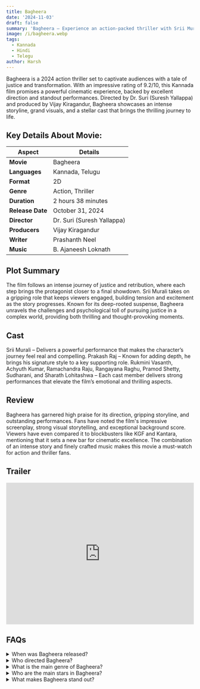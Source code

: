 ```yaml
---
title: Bagheera
date: '2024-11-03'
draft: false
summary: 'Bagheera – Experience an action-packed thriller with Srii Murali and Prakash Raj, directed by Dr. Suri. A captivating journey of justice awaits'
image: /i/bagheera.webp
tags:
  - Kannada
  - Hindi
  - Telegu
author: Harsh
---
```


Bagheera is a 2024 action thriller set to captivate audiences with a tale of justice and transformation. With an impressive rating of 9.2/10, this Kannada film promises a powerful cinematic experience, backed by excellent direction and standout performances. Directed by Dr. Suri (Suresh Yallappa) and produced by Vijay Kiragandur, Bagheera showcases an intense storyline, grand visuals, and a stellar cast that brings the thrilling journey to life.

## Key Details About Movie:

| Aspect           | Details                    |
| ---------------- | -------------------------- |
| **Movie**        | Bagheera                   |
| **Languages**    | Kannada, Telugu            |
| **Format**       | 2D                         |
| **Genre**        | Action, Thriller           |
| **Duration**     | 2 hours 38 minutes         |
| **Release Date** | October 31, 2024           |
| **Director**     | Dr. Suri (Suresh Yallappa) |
| **Producers**    | Vijay Kiragandur           |
| **Writer**       | Prashanth Neel             |
| **Music**        | B. Ajaneesh Loknath        |

## Plot Summary

The film follows an intense journey of justice and retribution, where each step brings the protagonist closer to a final showdown. Srii Murali takes on a gripping role that keeps viewers engaged, building tension and excitement as the story progresses. Known for its deep-rooted suspense, Bagheera unravels the challenges and psychological toll of pursuing justice in a complex world, providing both thrilling and thought-provoking moments.

## Cast

Srii Murali – Delivers a powerful performance that makes the character’s journey feel real and compelling.
Prakash Raj – Known for adding depth, he brings his signature style to a key supporting role.
Rukmini Vasanth, Achyuth Kumar, Ramachandra Raju, Rangayana Raghu, Pramod Shetty, Sudharani, and Sharath Lohitashwa – Each cast member delivers strong performances that elevate the film’s emotional and thrilling aspects.

## Review

Bagheera has garnered high praise for its direction, gripping storyline, and outstanding performances. Fans have noted the film's impressive screenplay, strong visual storytelling, and exceptional background score. Viewers have even compared it to blockbusters like KGF and Kantara, mentioning that it sets a new bar for cinematic excellence. The combination of an intense story and finely crafted music makes this movie a must-watch for action and thriller fans.

## Trailer

<iframe width="100%" height="380" src="https://www.youtube.com/embed/CEfYokG1SF8" title={title} frameborder="0" allow="accelerometer; autoplay; clipboard-write; encrypted-media; gyroscope; picture-in-picture; web-share" referrerpolicy="strict-origin-when-cross-origin" allowfullscreen loading="lazy"></iframe>

## FAQs

<details>
  <summary>When was Bagheera released?</summary>
  <p>It was released on October 31, 2024.</p>
</details>

<details>
  <summary>Who directed Bagheera?</summary>
  <p>The film was directed by Dr. Suri (Suresh Yallappa).</p>
</details>

<details>
  <summary>What is the main genre of Bagheera?</summary>
  <p>It’s an action thriller with a focus on justice and suspense.</p>
</details>

<details>
  <summary>Who are the main stars in Bagheera?</summary>
  <p>The film stars Srii Murali, Prakash Raj, and Rukmini Vasanth, among others.</p>
</details>

<details>
  <summary>What makes Bagheera stand out?</summary>
  <p>Its compelling story, great direction, and high-quality performances make it a thrilling cinematic experience.</p>
</details>
